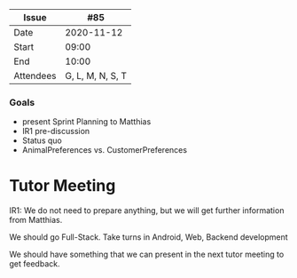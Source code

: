
| Issue| #85 |
| ------ | ------ |
| Date | 2020-11-12 |
| Start | 09:00 |
| End | 10:00 |
| Attendees | G, L, M, N, S, T |

### Goals
- present Sprint Planning to Matthias
- IR1 pre-discussion
- Status quo
- AnimalPreferences vs. CustomerPreferences

# Tutor Meeting

IR1: We do not need to prepare anything, but we will get further information from Matthias.

We should go Full-Stack. Take turns in Android, Web, Backend development

We should have something that we can present in the next tutor meeting to get feedback.

